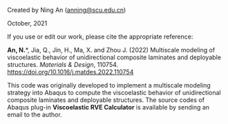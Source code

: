 Created by Ning An (anning@scu.edu.cn)

October, 2021

If you use or edit our work, please cite the appropriate reference:

**An, N.***, Jia, Q., Jin, H., Ma, X. and Zhou J. (2022) Multiscale modeling of viscoelastic behavior of unidirectional composite laminates and deployable structures. _Materials & Design_, 110754. https://doi.org/10.1016/j.matdes.2022.110754

This code was originally developed to implement a multiscale modeling strategy into Abaqus to compute the viscoelastic behavior of unidirectional composite laminates and deployable structures. The source codes of Abaqus plug-in **Viscoelastic RVE Calculator** is available by sending an email to the author.
